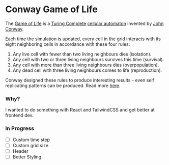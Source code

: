 # Conway Game of Life
The [Game of Life](https://en.wikipedia.org/wiki/Conway%27s_Game_of_Life) is a [Turing Complete](https://en.wikipedia.org/wiki/Turing_completeness) [cellular automaton](https://en.wikipedia.org/wiki/Cellular_automaton) invented by [John Conway](https://en.wikipedia.org/wiki/John_Horton_Conway).

Each time the simulation is updated, every cell in the grid interacts with its eight neighboring cells in accordance with these four rules:

1. Any live cell with fewer than two living neighbours dies (isolation).
2. Any cell with two or three living neighbours survives this time (survival).
3. Any cell with more than three living neighbours dies (overpopulation).
4. Any dead cell with three living neighbours comes to life (reproduction).

Conway designed these rules to produce interesting results - even self replicating patterns can be produced. Read more [here](https://en.wikipedia.org/wiki/Conway%27s_Game_of_Life).

### Why?
I wanted to do something with React and TailwindCSS and get better at frontend dev.  


### In Progress

- [ ] Custom time step
- [ ] Custom grid size
- [ ] Header
- [ ] Better Styling
